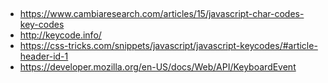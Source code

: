 



##



* https://www.cambiaresearch.com/articles/15/javascript-char-codes-key-codes
* http://keycode.info/
* https://css-tricks.com/snippets/javascript/javascript-keycodes/#article-header-id-1
* https://developer.mozilla.org/en-US/docs/Web/API/KeyboardEvent
